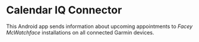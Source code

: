 # Calendar IQ Connector

This Android app sends information about upcoming appointments to _Facey McWatchface_ installations on all connected Garmin devices.
